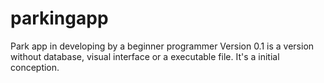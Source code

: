 # parkingapp
Park app in developing by a beginner programmer
Version 0.1 is a version without database, visual interface or a executable file. It's a initial conception.
